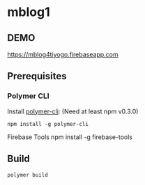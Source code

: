 # mblog1

## DEMO

https://mblog4tiyogo.firebaseapp.com

## Prerequisites

### Polymer CLI

Install [polymer-cli](https://github.com/Polymer/polymer-cli):
(Need at least npm v0.3.0)

    npm install -g polymer-cli

Firebase Tools
    npm install -g firebase-tools

## Build

    polymer build
